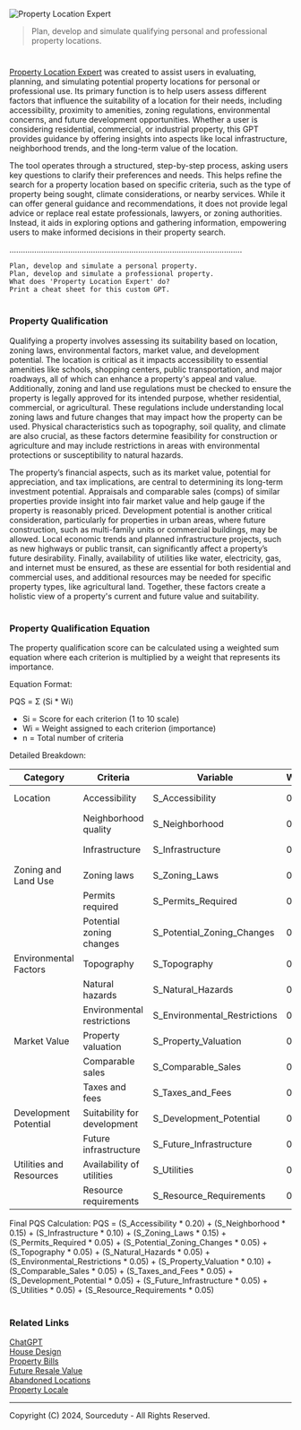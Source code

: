 ![Property Location Expert](https://github.com/user-attachments/assets/d3a1c963-afff-436c-8cea-5b1ad25c63d6)

> Plan, develop and simulate qualifying personal and professional property locations.

#

[Property Location Expert](https://chatgpt.com/g/g-dcOOpiQPR-property-location-expert) was created to assist users in evaluating, planning, and simulating potential property locations for personal or professional use. Its primary function is to help users assess different factors that influence the suitability of a location for their needs, including accessibility, proximity to amenities, zoning regulations, environmental concerns, and future development opportunities. Whether a user is considering residential, commercial, or industrial property, this GPT provides guidance by offering insights into aspects like local infrastructure, neighborhood trends, and the long-term value of the location.

The tool operates through a structured, step-by-step process, asking users key questions to clarify their preferences and needs. This helps refine the search for a property location based on specific criteria, such as the type of property being sought, climate considerations, or nearby services. While it can offer general guidance and recommendations, it does not provide legal advice or replace real estate professionals, lawyers, or zoning authorities. Instead, it aids in exploring options and gathering information, empowering users to make informed decisions in their property search.

.......................................................................................................

```
Plan, develop and simulate a personal property.
Plan, develop and simulate a professional property.
What does 'Property Location Expert' do?
Print a cheat sheet for this custom GPT.
```

#
### Property Qualification 

Qualifying a property involves assessing its suitability based on location, zoning laws, environmental factors, market value, and development potential. The location is critical as it impacts accessibility to essential amenities like schools, shopping centers, public transportation, and major roadways, all of which can enhance a property's appeal and value. Additionally, zoning and land use regulations must be checked to ensure the property is legally approved for its intended purpose, whether residential, commercial, or agricultural. These regulations include understanding local zoning laws and future changes that may impact how the property can be used. Physical characteristics such as topography, soil quality, and climate are also crucial, as these factors determine feasibility for construction or agriculture and may include restrictions in areas with environmental protections or susceptibility to natural hazards.

The property’s financial aspects, such as its market value, potential for appreciation, and tax implications, are central to determining its long-term investment potential. Appraisals and comparable sales (comps) of similar properties provide insight into fair market value and help gauge if the property is reasonably priced. Development potential is another critical consideration, particularly for properties in urban areas, where future construction, such as multi-family units or commercial buildings, may be allowed. Local economic trends and planned infrastructure projects, such as new highways or public transit, can significantly affect a property’s future desirability. Finally, availability of utilities like water, electricity, gas, and internet must be ensured, as these are essential for both residential and commercial uses, and additional resources may be needed for specific property types, like agricultural land. Together, these factors create a holistic view of a property's current and future value and suitability.

#
### Property Qualification Equation

The property qualification score can be calculated using a weighted sum equation where each criterion is multiplied by a weight that represents its importance.

Equation Format:

PQS = Σ (Si * Wi)

- Si = Score for each criterion (1 to 10 scale)
- Wi = Weight assigned to each criterion (importance)
- n = Total number of criteria

Detailed Breakdown:

| Category               | Criteria                   | Variable                     | Weight | Description                                      |
|------------------------|----------------------------|------------------------------|---------|--------------------------------------------------|
| Location               | Accessibility              | S_Accessibility              | 0.20    | Proximity to roads, public transport, etc.       |
|                        | Neighborhood quality       | S_Neighborhood               | 0.15    | Nearby amenities, crime rate, schools, etc.      |
|                        | Infrastructure             | S_Infrastructure             | 0.10    | Availability of utilities, internet, etc.        |
| Zoning and Land Use    | Zoning laws                | S_Zoning_Laws                | 0.15    | Compatibility with intended use                  |
|                        | Permits required           | S_Permits_Required           | 0.05    | Additional permits for development               |
|                        | Potential zoning changes   | S_Potential_Zoning_Changes   | 0.05    | Expected changes in zoning in the area           |
| Environmental Factors  | Topography                 | S_Topography                 | 0.05    | Suitability of land for construction/agriculture |
|                        | Natural hazards            | S_Natural_Hazards            | 0.05    | Susceptibility to floods, earthquakes, etc.      |
|                        | Environmental restrictions | S_Environmental_Restrictions | 0.05    | Nearby protected areas, wildlife, etc.           |
| Market Value           | Property valuation         | S_Property_Valuation         | 0.10    | Appraised value of the property                  |
|                        | Comparable sales           | S_Comparable_Sales           | 0.05    | Recent similar property sales in the area        |
|                        | Taxes and fees             | S_Taxes_and_Fees             | 0.05    | Property tax rate, HOA fees, etc.                |
| Development Potential  | Suitability for development| S_Development_Potential      | 0.05    | Subdivision potential, etc.                      |
|                        | Future infrastructure      | S_Future_Infrastructure      | 0.05    | Planned highways, transit expansions, etc.       |
| Utilities and Resources| Availability of utilities  | S_Utilities                  | 0.05    | Electricity, water, gas, internet availability   |
|                        | Resource requirements      | S_Resource_Requirements      | 0.05    | Additional needs for agriculture/industry        |

Final PQS Calculation:
PQS = (S_Accessibility * 0.20) + (S_Neighborhood * 0.15) + (S_Infrastructure * 0.10)
     + (S_Zoning_Laws * 0.15) + (S_Permits_Required * 0.05) + (S_Potential_Zoning_Changes * 0.05)
     + (S_Topography * 0.05) + (S_Natural_Hazards * 0.05) + (S_Environmental_Restrictions * 0.05)
     + (S_Property_Valuation * 0.10) + (S_Comparable_Sales * 0.05) + (S_Taxes_and_Fees * 0.05)
     + (S_Development_Potential * 0.05) + (S_Future_Infrastructure * 0.05)
     + (S_Utilities * 0.05) + (S_Resource_Requirements * 0.05)

#
### Related Links

[ChatGPT](https://github.com/sourceduty/ChatGPT)
<br>
[House Design](https://github.com/sourceduty/House_Design)
<br>
[Property Bills](https://github.com/sourceduty/Property_Bills)
<br>
[Future Resale Value](https://github.com/sourceduty/Future_Resale_Value)
<br>
[Abandoned Locations](https://github.com/sourceduty/Abandoned_Locations)
<br>
[Property Locale](https://github.com/sourceduty/Property_Locale)

***
Copyright (C) 2024, Sourceduty - All Rights Reserved.
